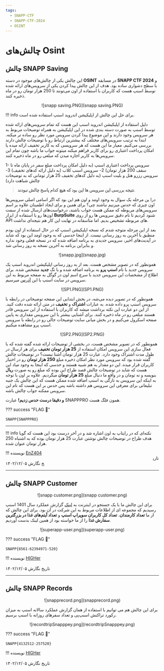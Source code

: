 ```yaml
---
tags:
  - SNAPP-CTF
  - SNAPP-CTF-2024
  - OSINT  
---
```


# چالش‌های Osint

##  چالش SNAPP Saving

این چالش یکی از چالش‌های موجود در دسته **OSINT** در مسابقه **SNAPP CTF 2024** و با سطح دشواری ساده بود. هدف از این چالش پیدا کردن یکی از سرویس‌های ارائه شده توسط اسنپ هست که کاربران با استفاده از اون می‌تونند تا 250 هزار تومان رو در ماه ذخیره کنند. 

<center>
![snapp saving.PNG](snapp saving.PNG)
</center>

!!! info
    برای حل این چالش از اپلیکیشن اندروید اسنپ استفاده شده است.

دلیل استفاده از اپلیکیشن اندروید اسنپ این هست که تمام سرویس‌های ارائه شده توسط اسنپ به صورت دسته بندی شده در این اپلیکیشن به همراه توضیحات مربوط به هر سرویس وجود دارند و این موضوع پیدا کردن سرویس مورد نظر رو ساده تر میکنه.
 ابتدا به  ترتیب سرویس‌های مختلف  که بیشترین ارتباط رو با توضیحات چالش دارند بررسی می‌کنیم. معیار ما این هست که هر سرویسی که به کاربر تخفیف ارائه میده یا امکان پرداخت اعتباری رو برای کاربر فراهم میکنه میتونه جواب ما باشه چون تمام این سرویس‌ها به کاربر اجازه میدن که مبلغی رو در ماه ذخیره کنند.
 
 1- سرویس پرداخت اعتباری اسنپ (به دلیل امکان پرداخت مبلغ سفر در پایان ماه تا سقف 200 هزار تومان)
 2- سرویس اسنپ کلاب (به دلیل ارائه کد‌های تخفیف)
3- سرویس رزرو هتل  و بلیت اسنپ (به دلیل کد‌های تخفیف 25 هزار تومانی که به توضیحات چالش شباهت دارد)

> **نتیجه بررسی این سرویس ها این بود که هیچ کدام پاسخ چالش نبودند**.
> 
درا ین مرحله یک سوال به وجود اومد و اون هم این بود که اگر اسامی اصلی سرویس‌ها اون چیزی که حدس میزنیم نباشند چی؟ برای همین و برای ایجاد اطمینان علاوه بر اسم سرویس‌‌های مربوطه که ممکن هست جواب باشند، درخواست‌های ارسال شده از سمت اون‌ها رو با استفاده از ابزار **BurpSuite**  شنود کردیم تا نام دقیق سرویس ها رو از روی API های مربوطه تشخیص بدیم. اما متاسفانه در نهایت این کار هم نتیجه‌ای نداشت. 

بعد از این مرحله متوجه شدم که نسخه اپلیکیشن اسنپ که در حال استفاده از اون بودم منطبق با آخرین به ‌روز رسانی نیست. از اینجا حدسی که به وجود اومد این بود که شاید در آپدیت‌های اخیر، سرویس جدیدی به برنامه اضافه شده که در نسخه‌ فعلی وجود نداره و بنابراین برنامه به آخرین نسخه به روز رسانی شد.

<center>
![snapp.jpg](snapp.jpg)
</center>

همونطور که  در تصویر مشخص هست، بعد از به روز رسانی اپلیکیشن اندروید اسنپ یک سرویس جدید با نام **اسنپ پرو** به برنامه اضافه شده و با تگ **جدید** مشخص شده. 
برای اطلاع از مشخصات این سرویس جدید با سرچ  اسم اون در گوگل به صفحه مربوط به این سرویس در سایت اسنپ با این   [آدرس](https://snapp.ir/pro/) میرسیم.

<center>
![SP1.PNG](SP1.PNG)
</center>

همونطور که در تصویر دیده می‌شه، در بخش ابتدایی این صفحه توضیحاتی در رابطه با سرویس اسنپ پرو داده شده. به عبارات **اشتراک**  و **تخفیف** در متن ارائه شده دقت کنید. از این دو عبارت این نکته برداشت میشه  که کاربران با استفاده از این سرویس قادر هستند مبلغی رو در ماه ذخیره کنند. برای آشنایی بیشتر با این سرویس مقداری به پایین صفحه اسکرول می‌کنیم و در بخش میانی سایت توضیحات جالی رو در رابطه با سرویس اسنپ پرو مشاهده میکنیم. 

<center>
![SP2.PNG](SP2.PNG)
</center>

همونطور که در تصویر مشخص هست، در بخشی از توضیحات ارائه شده گفته شده که  با فعال سازی این سرویس امکان استفاده از **25 هزار تومان تخفیف** برای هر ارسال در طول مدت اشتراک وجود دارد. عبارت 25 هزار تومان آشنا نیست؟ در توضیحات چالش گفته شده بود که سرویس مورد نظر امکان ذخیره مبلغ **250 هزار تومان** رو در اختیار کاربران قرار میده. این دو مقدار به هم شبیه هستند و حدسی که اینجا به وجود میاد این هست که شاید در توضیحات چالش قصد طراح این بوده که مبلغ رو یه صورت **ریال** بنویسه و نه تومان و در واقع ما دنبال مبلغ **25 هزار تومان** میگردیم. علاوه بر اون با توجه به اینکه این سرویس به تازگی به اسنپ اضافه شده ممکن هست که این چالش یک جنبه تبلیغاتی برای معرفی این سرویس هم داشته باشه پس حدس بر این هست که نام این سرویس ممکنه جواب چالش باشه. 

**و دقیقا درست حدس زدیم!**  عبارت SNAPPPRO همون فلگ هست. 


??? success "FLAG :triangular_flag_on_post:"
    <div dir="ltr">`SNAPP{SNAPPPRO}`</div>

---   

!!! info
        نکته‌ای که در رایتاپ به اون اشاره شد و در آخر درست بود این هست که گویا هدف طراح  در توضیحات چالش نوشتن عبارت  25 هزار تومان بوده که به اشتباه 250 هزار تومان عنوان شده.
    
	
!!! نویسنده
    [EnZ404](https://x.com/OnlyEnZ404?s=09)
    $~~~~~~~~~~~~~~~~~~~~~~~~~~~~~~~~~~~~~~~~~~~~~~~~~~~~~~~~~~~~~~~~~~~~~~~~~~~~~~~~~~~~~~~~~~~~~~~~~~~~~~~~~~~~~~~~~~~~~~~~~~~$تاریخ نگارش ۱۴۰۲/۱۲/۰۵	
	
---

## چالش SNAPP Customer

<center>
![snapp customer.png](snapp customer.png)
</center>

برای این چالش ما  با یک جستجو در اینترنت به  [لینک](https://snapp.ir/1401-annual-report) گزارش عملکرد  سال 1401 اسنپ رسیدیم که مجموعه ای از اطلاعات مربوط به این شرکت در آن بود.  برای این چالش که از  ما **تعداد کارمندان**،  **تعداد کل کاربران  سوپراپ اسنپ** و **تعداد آیتم‌های غذا در بزرگترین سفارش غذا** را از ما خواسته بود از همین لینک بدست آوردیم.
<center>
![superapp-user.png](superapp-user.png)
</center>


??? success "FLAG :triangular_flag_on_post:"
    <div dir="ltr">`SNAPP{6561-62394971-520}`</div>
	
	
!!! نویسنده
    [HIGHer](https://twitter.com/HIGH01012)
    $~~~~~~~~~~~~~~~~~~~~~~~~~~~~~~~~~~~~~~~~~~~~~~~~~~~~~~~~~~~~~~~~~~~~~~~~~~~~~~~~~~~~~~~~~~~~~~~~~~~~~~~~~~~~~~~~~~~~~~~~~~~$ تاریخ نگارش ۱۴۰۲/۱۲/۰۵

---

## چالش SNAPP Records

<center>
![snapprecord.png](snapprecord.png)
</center>

 برای این چالش هم می توانیم با استفاده از همان گزارش عملکرد سالانه اسنپ به میزان رکورد تراکنش اسنپ‌پی و تعداد سفرهای روزانه با اسنپ برسیم.



<center>
![recordtripSnapppey.png](recordtripSnapppey.png)
</center>

??? success "FLAG :triangular_flag_on_post:"
    <div dir="ltr">`SNAPP{4132512-257520}`</div>
	

!!! نویسنده
    [HIGHer](https://twitter.com/HIGH01012)
    $~~~~~~~~~~~~~~~~~~~~~~~~~~~~~~~~~~~~~~~~~~~~~~~~~~~~~~~~~~~~~~~~~~~~~~~~~~~~~~~~~~~~~~~~~~~~~~~~~~~~~~~~~~~~~~~~~~~~~~~~~~~$ تاریخ نگارش ۱۴۰۲/۱۲/۰۵
